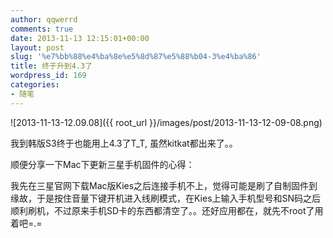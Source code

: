 ```yaml
---
author: qqwerrd
comments: true
date: 2013-11-13 12:15:01+00:00
layout: post
slug: '%e7%bb%88%e4%ba%8e%e5%8d%87%e5%88%b04-3%e4%ba%86'
title: 终于升到4.3了
wordpress_id: 169
categories:
- 随笔
---
```


![2013-11-13-12.09.08]({{ root_url }}/images/post/2013-11-13-12-09-08.png)

我到韩版S3终于也能用上4.3了T_T, 虽然kitkat都出来了。。

顺便分享一下Mac下更新三星手机固件的心得：

我先在三星官网下载Mac版Kies之后连接手机不上，觉得可能是刷了自制固件到缘故，于是按住音量下键开机进入线刷模式，在Kies上输入手机型号和SN码之后顺利刷机，不过原来手机SD卡的东西都清空了。。还好应用都在，就先不root了用着吧=.=

